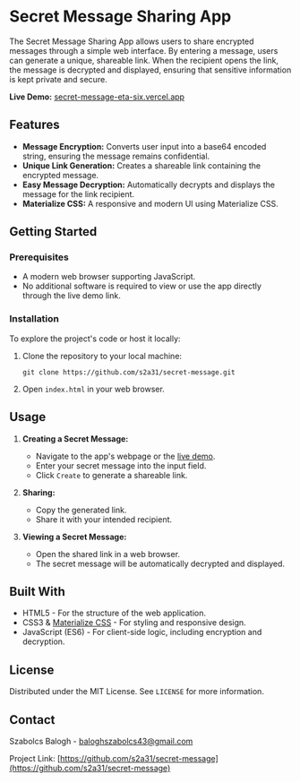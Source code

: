 # Secret Message Sharing App

The Secret Message Sharing App allows users to share encrypted messages through a simple web interface. By entering a message, users can generate a unique, shareable link. When the recipient opens the link, the message is decrypted and displayed, ensuring that sensitive information is kept private and secure.

**Live Demo:** [secret-message-eta-six.vercel.app](https://secret-message-eta-six.vercel.app)

## Features

- **Message Encryption:** Converts user input into a base64 encoded string, ensuring the message remains confidential.
- **Unique Link Generation:** Creates a shareable link containing the encrypted message.
- **Easy Message Decryption:** Automatically decrypts and displays the message for the link recipient.
- **Materialize CSS:** A responsive and modern UI using Materialize CSS.

## Getting Started

### Prerequisites

- A modern web browser supporting JavaScript.
- No additional software is required to view or use the app directly through the live demo link.

### Installation

To explore the project's code or host it locally:

1. Clone the repository to your local machine:
    ```
    git clone https://github.com/s2a31/secret-message.git
    ```
2. Open `index.html` in your web browser.

## Usage

1. **Creating a Secret Message:**
    - Navigate to the app's webpage or the [live demo](https://secret-message-eta-six.vercel.app).
    - Enter your secret message into the input field.
    - Click `Create` to generate a shareable link.

2. **Sharing:**
    - Copy the generated link.
    - Share it with your intended recipient.

3. **Viewing a Secret Message:**
    - Open the shared link in a web browser.
    - The secret message will be automatically decrypted and displayed.

## Built With

- HTML5 - For the structure of the web application.
- CSS3 & [Materialize CSS](https://materializecss.com/) - For styling and responsive design.
- JavaScript (ES6) - For client-side logic, including encryption and decryption.

## License

Distributed under the MIT License. See `LICENSE` for more information.

## Contact

Szabolcs Balogh - baloghszabolcs43@gmail.com

Project Link: [https://github.com/s2a31/secret-message](https://github.com/s2a31/secret-message)
